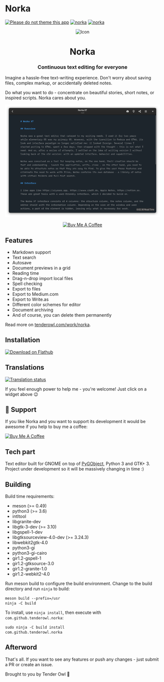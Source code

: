 # Norka

[![Please do not theme this app](https://stopthemingmy.app/badge.svg)](https://stopthemingmy.app)
[![norka](https://snapcraft.io//norka/badge.svg)](https://snapcraft.io/norka)
[![norka](https://snapcraft.io//norka/trending.svg?name=0)](https://snapcraft.io/norka)

<div align="center">
  <span align="center"> <img width="80" height="70" class="center" src="https://github.com/tenderowl/norka/blob/master/data/icons/com.github.tenderowl.norka.svg" alt="Icon"></span>
  <h1 align="center">Norka</h1>
  <h3 align="center">Continuous text editing for everyone</h3>
</div>

Imagine a hassle-free text-writing experience.
Don't worry about saving files, complex markup, or accidentally deleted notes.
  
Do what you want to do - concentrate on beautiful stories, short notes, or inspired scripts. 
Norka cares about you.

<div align="center">
  <img class="center" alt="Norka" src="data/screenshots/norka-editor.png" />
  
  <a href="https://www.buymeacoffee.com/tenderowl" target="_blank"><img src="https://cdn.buymeacoffee.com/buttons/v2/default-yellow.png" alt="Buy Me A Coffee" style="height: 60px !important;width: 217px !important;" ></a>
</div>

## Features

* Markdown support
* Text search
* Autosave
* Document previews in a grid
* Reading time
* Drag-n-drop import local files
* Spell checking
* Export to files
* Export to Medium.com
* Export to Write.as
* Different color schemes for editor
* Document archiving
* And of course, you can delete them permanently

Read more on [tenderowl.com/work/norka](https://tenderowl.com/work/norka).

## Installation

<a href='https://flathub.org/apps/com.github.tenderowl.norka'><img width='240' alt='Download on Flathub' src='https://dl.flathub.org/assets/badges/flathub-badge-en.png'/></a>

## Translations

[![Translation status](https://hosted.weblate.org/widgets/frog/-/norka/multi-auto.svg)](https://hosted.weblate.org/engage/frog/)

If you feel enough power to help me - you're welcome! Just click on a widget above 😉

## :tada: Support
If you like Norka and you want to support its development it would be awesome if you help to buy me a coffee:

<a href="https://www.buymeacoffee.com/tenderowl" target="_blank"><img src="https://cdn.buymeacoffee.com/buttons/v2/default-yellow.png" alt="Buy Me A Coffee" style="height: 60px !important;width: 217px !important;" ></a>


## Tech part

Text editor built for GNOME on top of [PyGObject](https://pygobject.readthedocs.io/en/latest/), Python 3 and GTK+ 3. Project under development so it will be massively changing in time :)


## Building

Build time requirements:

- meson (>= 0.49)
- python3 (>= 3.6)
- intltool
- libgranite-dev
- libgtk-3-dev (>= 3.10)
- libgspell-1-dev
- libgtksourceview-4.0-dev (>= 3.24.3)
- libwebkit2gtk-4.0
- python3-gi
- python3-gi-cairo
- gir1.2-gspell-1
- gir1.2-gtksource-3.0
- gir1.2-granite-1.0
- gir1.2-webkit2-4.0


Run meson build to configure the build environment. Change to the build directory and run `ninja` to build:

```
meson build --prefix=/usr
ninja -C build
```

To install, use `ninja install`, then execute with `com.github.tenderowl.norka`:

```
sudo ninja -C build install
com.github.tenderowl.norka
```


## Afterword

That's all. If you want to see any features or push any changes - just submit a PR or create an issue.

Brought to you by Tender Owl :owl:

